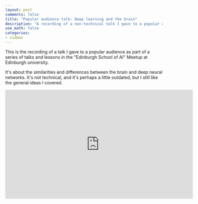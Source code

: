 ```yaml
---
layout: post
comments: false
title: "Popular audience talk: Deep learning and the brain"
description: "A recording of a non-technical talk I gave to a popular audience as part of the 'Edinburgh School of AI' Meetup, about the differences and similarities between the brain and deep artificial nets."
use_math: false
categories:
- videos
---
```


This is the recording of a talk I gave to a popular audience as part of a series of
talks and lessons in the "Edinburgh School of AI" Meetup at Edinburgh university.

It's about the similarities and differences between the brain and deep neural networks.
It's not technical, and it's perhaps a little outdated, but I still like the general
ideas I covered.

<embed height="350" width="600" src="https://www.youtube.com/embed/cQzEeyai1dg">
